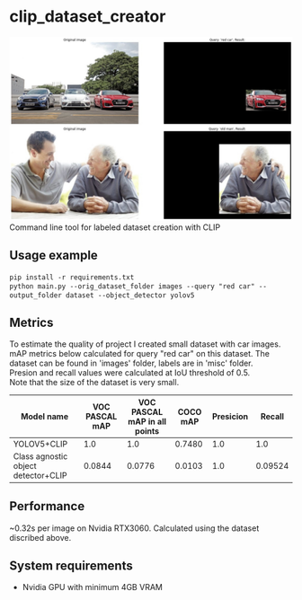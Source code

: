 # clip_dataset_creator
![Example image](misc/example_img.jpg)
Command line tool for labeled dataset creation with CLIP

## Usage example
```
pip install -r requirements.txt
python main.py --orig_dataset_folder images --query "red car" --output_folder dataset --object_detector yolov5
```
## Metrics
To estimate the quality of project I created small dataset with car images. mAP metrics below calculated for query "red car" on this dataset. The dataset can be found in 'images' folder, labels are in 'misc' folder. <br>
Presion and recall values were calculated at IoU threshold of 0.5. <br>
Note that the size of the dataset is very small.

| Model name | VOC PASCAL mAP | VOC PASCAL mAP in all points | COCO mAP | Presicion | Recall
| ----------- | ----------- | ----------- | ----------- | ----------- | ----------- |
YOLOV5+CLIP | 1.0 | 1.0 | 0.7480 | 1.0 | 1.0
Class agnostic object detector+CLIP | 0.0844 | 0.0776 | 0.0103 | 1.0 | 0.09524

## Performance
~0.32s per image on Nvidia RTX3060. Calculated using the dataset discribed above.

## System requirements
* Nvidia GPU with minimum 4GB VRAM 